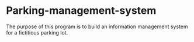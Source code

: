 # Parking-management-system
The purpose of this program is to build an information management system for a fictitious parking lot. 
